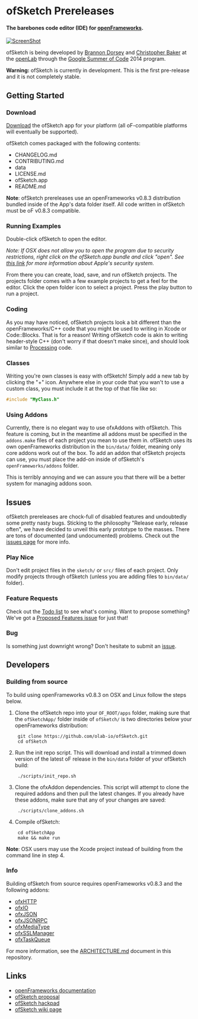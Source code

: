 # ofSketch Prereleases

#### The barebones code editor (IDE) for [openFrameworks](http://openframeworks.cc).

[![ScreenShot](http://brannondorsey.com/images/ofsketch_release_video_screenshot.png)](https://vimeo.com/97796242)

ofSketch is being developed by [Brannon Dorsey](http://brannondorsey.com) and [Christopher Baker](http://christopherbaker.net) at the [openLab](http://olab.io) through the [Google Summer of Code](https://developers.google.com/open-source/soc/?csw=1) 2014 program.

**Warning:** ofSketch is currently in development. This is the first pre-release and it is not completely stable.

## Getting Started

### Download

[Download](https://github.com/olab-io/ofSketch/releases/) the ofSketch app for your platform (all oF-compatible platforms will eventually be supported).

ofSketch comes packaged with the following contents:

- CHANGELOG.md
- CONTRIBUTING.md
- data
- LICENSE.md
- ofSketch.app
- README.md

**Note**: ofSketch prereleases use an openFrameworks v0.8.3 distribution bundled inside of the App's data folder itself. All code written in ofSketch must be oF v0.8.3 compatible. 

### Running Examples

Double-click ofSketch to open the editor. 

_Note: If OSX does not allow you to open the program due to security restrictions, right click on the ofSketch.app bundle and click "open".  See [this link](http://support.apple.com/kb/ht5290) for more information about Apple's security system._

From there you can create, load, save, and run ofSketch projects. The projects folder comes with a few example projects to get a feel for the editor. Click the open folder icon to select a project. Press the play button to run a project.

### Coding

As you may have noticed, ofSketch projects look a bit different than the openFrameworks/C++ code that you might be used to writing in Xcode or Code::Blocks. That is for a reason! Writing ofSketch code is akin to writing header-style C++ (don't worry if that doesn't make since), and should look similar to [Processing](http://processing.org/) code.

### Classes

Writing you're own classes is easy with ofSketch! Simply add a new tab by clicking the "+" icon. Anywhere else in your code that you wan't to use a custom class, you must include it at the top of that file like so:

```cpp
#include "MyClass.h"
```

### Using Addons

Currently, there is no elegant way to use ofxAddons with ofSketch. This feature is coming, but in the meantime all addons must be specified in the `addons.make` files of each project you mean to use them in. ofSketch uses its own openFrameworks distribution in the `bin/data/` folder, meaning only core addons work out of the box. To add an addon that ofSketch projects can use, you must place the add-on inside of ofSketch's `openFrameworks/addons` folder.

This is terribly annoying and we can assure you that there will be a better system for managing addons soon.

## Issues

ofSketch prereleases are chock-full of disabled features and undoubtedly some pretty nasty bugs. Sticking to the philosophy "Release early, release often", we have decided to unveil this early prototype to the masses. There are tons of documented (and undocumented) problems. Check out the [issues page](https://github.com/brannondorsey/ofSketch/issues?state=open) for more info.

### Play Nice

Don't edit project files in the `sketch/` or `src/` files of each project. Only modify projects through ofSketch (unless you are adding files to `bin/data/` folder).

### Feature Requests

Check out the [Todo list](https://github.com/brannondorsey/ofSketch/issues/1) to see what's coming. Want to propose something? We've got a [Proposed Features issue](https://github.com/brannondorsey/ofSketch/issues/2) for just that!

### Bug

Is something just downright wrong? Don't hesitate to submit an [issue](https://github.com/brannondorsey/ofSketch/issues?state=open).

## Developers

### Building from source

To build using openFrameworks v0.8.3 on OSX and Linux follow the steps below.

1. Clone the ofSketch repo into your `OF_ROOT/apps` folder, making sure that the `ofSketchApp/` folder inside of `ofSketch/` is two directories below your openFrameworks distribution:

		git clone https://github.com/olab-io/ofSketch.git
		cd ofSketch
		
2. Run the init repo script. This will download and install a trimmed down version of the latest oF release in the `bin/data` folder of your ofSketch build:

		./scripts/init_repo.sh
		
3. Clone the ofxAddon dependencies. This script will attempt to clone the required addons and then pull the latest changes. If you already have these addons, make sure that any of your changes are saved:

		./scripts/clone_addons.sh

4. Compile ofSketch:

		cd ofSketchApp
		make && make run


__Note__: OSX users may use the Xcode project instead of building from the command line in step 4.


### Info

Building ofSketch from source requires openFrameworks v0.8.3 and the following addons:

- [ofxHTTP](https://github.com/bakercp/ofxHTTP)
- [ofxIO](https://github.com/bakercp/ofxIO)
- [ofxJSON](https://github.com/bakercp/ofxJSON)
- [ofxJSONRPC](https://github.com/bakercp/ofxJSONRPC)
- [ofxMediaType](https://github.com/bakercp/ofxMediaType)
- [ofxSSLManager](https://github.com/bakercp/ofxSSLManager)
- [ofxTaskQueue](https://github.com/bakercp/ofxTaskQueue)

For more information, see the [ARCHITECTURE.md](ARCHITECTURE.md) document in this repository.


## Links

- [openFrameworks documentation](http://openframeworks.cc/documentation/)
- [ofSketch proposal](https://docs.google.com/document/d/1YHX9v3iBmt7Y7WM1_NOZ7zus-woc8OE8lYB3epHrXII/edit?usp=sharing)
- [ofSketch hackpad](https://hackpad.com/collection/G6spIN6QLDT)
- [ofSketch wiki page](https://github.com/brannondorsey/ofSketch/wiki)

